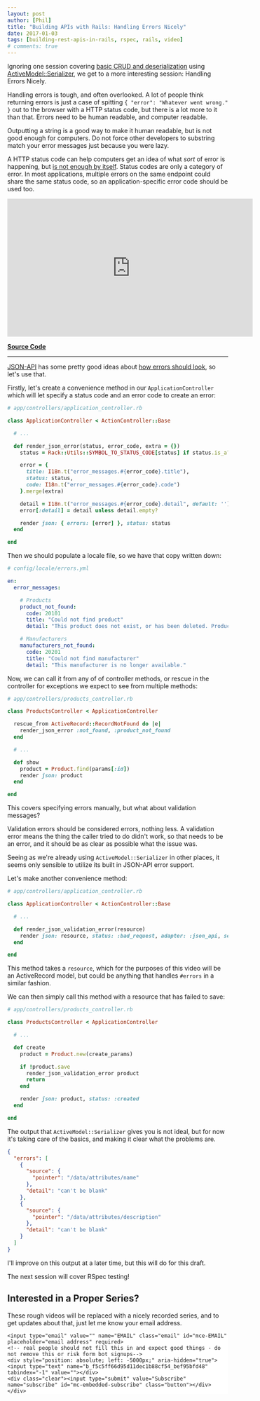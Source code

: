 ```yaml
---
layout: post
author: [Phil]
title: "Building APIs with Rails: Handling Errors Nicely"
date: 2017-01-03
tags: [building-rest-apis-in-rails, rspec, rails, video]
# comments: true
---
```


Ignoring one session covering [basic CRUD and deserialization](https://www.youtube.com/watch?v=GpNEbw33GL8) using [ActiveModel::Serializer](https://github.com/rails-api/active_model_serializers/blob/master/docs/general/deserialization.md
), we get to a more interesting session: Handling Errors Nicely.

Handling errors is tough, and often overlooked. A lot of people think returning errors is
just a case of spitting `{ "error": "Whatever went wrong." }` out to the browser with a HTTP
status code, but there is a lot more to it than that. Errors need to be human readable, and computer readable.

Outputting a string is a good way to make it human readable, but is not good enough for computers. Do not force other developers to substring match your error messages just because you were lazy.

A HTTP status code can help computers get an idea of what _sort_ of error is happening, but [is not enough by itself](https://phil.tech/http/2015/09/23/http-status-codes-are-not-enough/).
Status codes are only a category of error. In most applications, multiple errors on the same endpoint could
share the same status code, so an application-specific error code should be used too.

<iframe width="560" height="315" src="https://www.youtube.com/embed/bHUjkQz6hxI" frameborder="0" allowfullscreen></iframe>

**[Source Code](https://github.com/philsturgeon/livecoding-apisyouwonthate/tree/master/episode-06-handling-errors-nicely)**

<hr/>

[JSON-API](http://jsonapi.org/) has some pretty good ideas about [how errors should look](http://jsonapi.org/format/#errors), so let's use that.


Firstly, let's create a convenience method in our `ApplicationController` which will let specify a status code and an error code to create an error:

~~~ ruby
# app/controllers/application_controller.rb

class ApplicationController < ActionController::Base

  # ...

  def render_json_error(status, error_code, extra = {})
    status = Rack::Utils::SYMBOL_TO_STATUS_CODE[status] if status.is_a? Symbol

    error = {
      title: I18n.t("error_messages.#{error_code}.title"),
      status: status,
      code: I18n.t("error_messages.#{error_code}.code")
    }.merge(extra)

    detail = I18n.t("error_messages.#{error_code}.detail", default: '')
    error[:detail] = detail unless detail.empty?

    render json: { errors: [error] }, status: status
  end

end
~~~

Then we should populate a locale file, so we have that copy written down:

~~~ yaml
# config/locale/errors.yml

en:
  error_messages:

    # Products
    product_not_found:
      code: 20101
      title: "Could not find product"
      detail: "This product does not exist, or has been deleted. Product can be removed by manufacturers or admins."

    # Manufacturers
    manufacturers_not_found:
      code: 20201
      title: "Could not find manufacturer"
      detail: "This manufacturer is no longer available."
~~~

Now, we can call it from any of of controller methods, or rescue in the controller for exceptions we expect to see from multiple methods:

~~~ ruby
# app/controllers/products_controller.rb

class ProductsController < ApplicationController

  rescue_from ActiveRecord::RecordNotFound do |e|
    render_json_error :not_found, :product_not_found
  end

  # ...

  def show
    product = Product.find(params[:id])
    render json: product
  end

end
~~~

This covers specifying errors manually, but what about validation messages?

Validation errors should be considered errors, nothing less. A validation error means the thing the caller tried to do didn't work, so that needs to be an error, and it should be as clear as possible what the issue was.

Seeing as we're already using `ActiveModel::Serializer` in other places, it seems only sensible to utilize its built in JSON-API error support.

Let's make another convenience method:

~~~ ruby
# app/controllers/application_controller.rb

class ApplicationController < ActionController::Base

  # ...

  def render_json_validation_error(resource)
    render json: resource, status: :bad_request, adapter: :json_api, serializer: ActiveModel::Serializer::ErrorSerializer
  end

end
~~~

This method takes a `resource`, which for the purposes of this video will be an ActiveRecord model, but could be anything that handles `#errors` in a similar fashion.

We can then simply call this method with a resource that has failed to save:

~~~ ruby
# app/controllers/products_controller.rb

class ProductsController < ApplicationController

  # ...

  def create
    product = Product.new(create_params)

    if !product.save
      render_json_validation_error product
      return
    end

    render json: product, status: :created
  end

end
~~~

The output that `ActiveModel::Serializer` gives you is not ideal, but for now it's taking care of the basics, and making it clear
what the problems are.

~~~ json
{
  "errors": [
    {
      "source": {
        "pointer": "/data/attributes/name"
      },
      "detail": "can't be blank"
    },
    {
      "source": {
        "pointer": "/data/attributes/description"
      },
      "detail": "can't be blank"
    }
  ]
}
~~~

I'll improve on this output at a later time, but this will do for this draft.

The next session will cover RSpec testing!

## Interested in a Proper Series?

These rough videos will be replaced with a nicely recorded series, and to get updates about that, just let me know your email address.

<!-- Begin MailChimp Signup Form -->
<link href="//cdn-images.mailchimp.com/embedcode/horizontal-slim-10_7.css" rel="stylesheet" type="text/css">
<style type="text/css">
	#mc_embed_signup{background:#fff; clear:left; font:14px; width:100%;}
	/* Add your own MailChimp form style overrides in your site stylesheet or in this style block.
	   We recommend moving this block and the preceding CSS link to the HEAD of your HTML file. */
</style>
<div id="mc_embed_signup">
<form action="//apisyouwonthate.us10.list-manage.com/subscribe/post?u=f5c5ff66d95d11dec1b88cf54&amp;id=bef95bfd48" method="post" id="mc-embedded-subscribe-form" name="mc-embedded-subscribe-form" class="validate" target="_blank" novalidate>
    <div id="mc_embed_signup_scroll">

	<input type="email" value="" name="EMAIL" class="email" id="mce-EMAIL" placeholder="email address" required>
    <!-- real people should not fill this in and expect good things - do not remove this or risk form bot signups-->
    <div style="position: absolute; left: -5000px;" aria-hidden="true"><input type="text" name="b_f5c5ff66d95d11dec1b88cf54_bef95bfd48" tabindex="-1" value=""></div>
    <div class="clear"><input type="submit" value="Subscribe" name="subscribe" id="mc-embedded-subscribe" class="button"></div>
    </div>
</form>
</div>

<!--End mc_embed_signup-->
